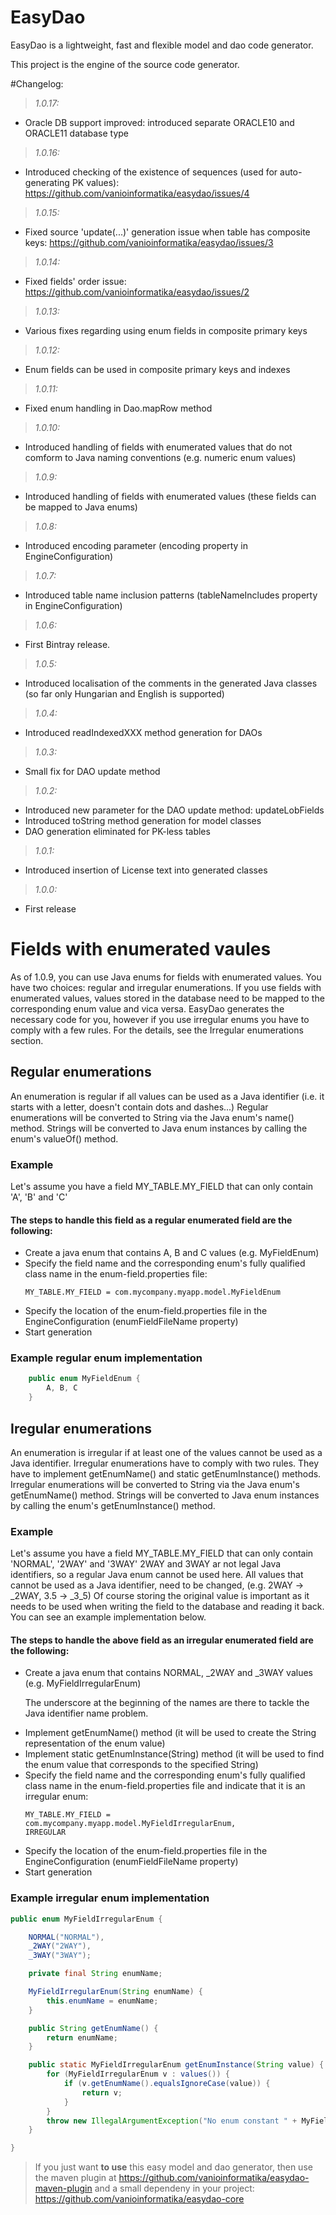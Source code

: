 EasyDao
=======

EasyDao is a lightweight, fast and flexible model and dao code generator.

This project is the engine of the source code generator.

#Changelog:

>*1.0.17:*

* Oracle DB support improved: introduced separate ORACLE10 and ORACLE11 database type

>*1.0.16:*

* Introduced checking of the existence of sequences (used for auto-generating PK values): https://github.com/vanioinformatika/easydao/issues/4

>*1.0.15:*

* Fixed source 'update(...)' generation issue when table has composite keys: https://github.com/vanioinformatika/easydao/issues/3

>*1.0.14:*

* Fixed fields' order issue: https://github.com/vanioinformatika/easydao/issues/2

>*1.0.13:*

* Various fixes regarding using enum fields in composite primary keys

>*1.0.12:*

* Enum fields can be used in composite primary keys and indexes

>*1.0.11:*

* Fixed enum handling in Dao.mapRow method

>*1.0.10:*

* Introduced handling of fields with enumerated values that do not comform to Java naming conventions (e.g. numeric enum values)

>*1.0.9:*

* Introduced handling of fields with enumerated values (these fields can be mapped to Java enums)

>*1.0.8:*

* Introduced encoding parameter (encoding property in EngineConfiguration)

>*1.0.7:*

* Introduced table name inclusion patterns (tableNameIncludes property in EngineConfiguration)

>*1.0.6:*

* First Bintray release.

>*1.0.5:*

* Introduced localisation of the comments in the generated Java classes (so far only Hungarian and English is supported)

>*1.0.4:*

* Introduced readIndexedXXX method generation for DAOs

>*1.0.3:*

* Small fix for DAO update method

>*1.0.2:* 

* Introduced new parameter for the DAO update method: updateLobFields  
* Introduced toString method generation for model classes  
* DAO generation eliminated for PK-less tables

>*1.0.1:*

* Introduced insertion of License text into generated classes

>*1.0.0:*

* First release

# Fields with enumerated vaules
As of 1.0.9, you can use Java enums for fields with enumerated values. You have two choices: regular and irregular enumerations.
If you use fields with enumerated values, values stored in the database need to be mapped to the corresponding enum value and vica versa.
EasyDao generates the necessary code for you, however if you use irregular enums you have to comply with a few rules. For the details, see 
the Irregular enumerations section.

## Regular enumerations 
An enumeration is regular if all values can be used as a Java identifier (i.e. it starts with a letter, doesn't contain dots and dashes...)
Regular enumerations will be converted to String via the Java enum's name() method. Strings will be converted to Java enum instances by 
calling the enum's valueOf() method.

### Example
Let's assume you have a field MY_TABLE.MY_FIELD that can only contain 'A', 'B' and 'C'

#### The steps to handle this field as a regular enumerated field are the following:

   * Create a java enum that contains A, B and C values (e.g. MyFieldEnum)
   * Specify the field name and the corresponding enum's fully qualified class name in the enum-field.properties file:
     <p><code>MY_TABLE.MY_FIELD = com.mycompany.myapp.model.MyFieldEnum</code></p>
   * Specify the location of the enum-field.properties file in the EngineConfiguration (enumFieldFileName property)
   * Start generation

### Example regular enum implementation 

```java
    public enum MyFieldEnum {
        A, B, C
    }
```

## Iregular enumerations
An enumeration is irregular if at least one of the values cannot be used as a Java identifier. 
Irregular enumerations have to comply with two rules. They have to implement getEnumName() and static getEnumInstance() methods.
Irregular enumerations will be converted to String via the Java enum's getEnumName() method. Strings will be converted to 
Java enum instances by calling the enum's getEnumInstance() method.

### Example
Let's assume you have a field MY_TABLE.MY_FIELD that can only contain 'NORMAL', '2WAY' and '3WAY'
2WAY and 3WAY ar not legal Java identifiers, so a regular Java enum cannot be used here.
All values that cannot be used as a Java identifier, need to be changed, (e.g. 2WAY -> \_2WAY, 3.5 -> \_3_5) 
Of course storing the original value is important as it needs to be used when writing the field to the database and reading it back.
You can see an example implementation below.

#### The steps to handle the above field as an irregular enumerated field are the following:
   * Create a java enum that contains NORMAL, \_2WAY and \_3WAY values (e.g. MyFieldIrregularEnum)
     <p>The underscore at the beginning of the names are there to tackle the Java identifier name problem.</p>
   * Implement getEnumName() method (it will be used to create the String representation of the enum value)
   * Implement static getEnumInstance(String) method (it will be used to find the enum value that corresponds to the specified String)
   * Specify the field name and the corresponding enum's fully qualified class name in the enum-field.properties file and indicate that it is an irregular enum:
    <p><code>MY_TABLE.MY_FIELD = com.mycompany.myapp.model.MyFieldIrregularEnum, IRREGULAR</code></p>
   * Specify the location of the enum-field.properties file in the EngineConfiguration (enumFieldFileName property)
   * Start generation

### Example irregular enum implementation

```java
public enum MyFieldIrregularEnum {

    NORMAL("NORMAL"),
    _2WAY("2WAY"),
    _3WAY("3WAY");

    private final String enumName;

    MyFieldIrregularEnum(String enumName) {
        this.enumName = enumName;
    }

    public String getEnumName() {
        return enumName;
    }

    public static MyFieldIrregularEnum getEnumInstance(String value) {
        for (MyFieldIrregularEnum v : values()) {
            if (v.getEnumName().equalsIgnoreCase(value)) {
                return v;
            }
        }
        throw new IllegalArgumentException("No enum constant " + MyFieldIrregularEnum.class.getName() + "." + value);
    }

}
```

> If you just want **to use** this easy model and dao generator, then use the maven plugin at https://github.com/vanioinformatika/easydao-maven-plugin and a small dependeny in your project: https://github.com/vanioinformatika/easydao-core

